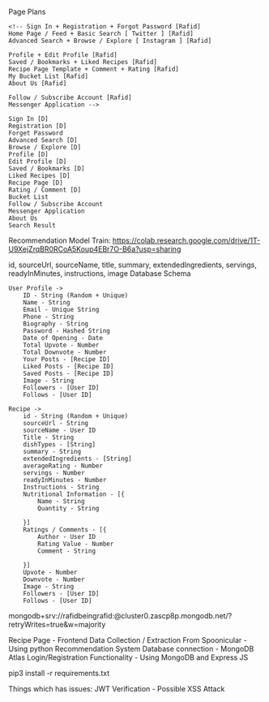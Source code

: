 Page Plans

	<!-- Sign In + Registration + Forgot Password [Rafid]
	Home Page / Feed + Basic Search [ Twitter ] [Rafid]
	Advanced Search + Browse / Explore [ Instagram ] [Rafid]
		
	Profile + Edit Profile [Rafid]
	Saved / Bookmarks + Liked Recipes [Rafid]
	Recipe Page Template + Comment + Rating [Rafid]
	My Bucket List [Rafid]
	About Us [Rafid]

	Follow / Subscribe Account [Rafid]
	Messenger Application -->

	Sign In [D]
	Registration [D]
	Forget Password
	Advanced Search [D]
	Browse / Explore [D]
	Profile [D]
	Edit Profile [D]
	Saved / Bookmarks [D]
	Liked Recipes [D]
	Recipe Page [D]
	Rating / Comment [D]
	Bucket List
	Follow / Subscribe Account
	Messenger Application
	About Us
	Search Result

Recommendation Model Train: https://colab.research.google.com/drive/1T-U9XejZrqBR0RCoA5Koup4EBr7O-B6a?usp=sharing

id, sourceUrl, sourceName, title, summary, extendedIngredients, servings, readyInMinutes, instructions, image
Database Schema

	User Profile ->
		ID - String (Random + Unique)
		Name - String
		Email - Unique String
		Phone - String
		Biography - String
		Password - Hashed String
		Date of Opening - Date
		Total Upvote - Number
		Total Downvote - Number
		Your Posts - [Recipe ID]
		Liked Posts - [Recipe ID]
		Saved Posts - [Recipe ID]
		Image - String
		Followers - [User ID]
		Follows - [User ID]
	
	Recipe ->
		id - String (Random + Unique)
		sourceUrl - String
		sourceName - User ID
		Title - String
		dishTypes - [String]
		summary - String
		extendedIngredients - [String]
		averageRating - Number
		servings - Number
		readyInMinutes - Number
		Instructions - String
		Nutritional Information - [{
			Name - String
			Quantity - String

		}]
  		Ratings / Comments - [{
			Author - User ID
  			Rating Value - Number
			Comment - String

		}]
		Upvote - Number
		Downvote - Number
		Image - String
		Followers - [User ID]
		Follows - [User ID]


mongodb+srv://rafidbeingrafid:<password>@cluster0.zascp8p.mongodb.net/?retryWrites=true&w=majority

Recipe Page - Frontend
Data Collection / Extraction From Spoonicular - Using python
Recommendation System
Database connection - MongoDB Atlas
Login/Registration Functionality - Using MongoDB and Express JS


pip3 install -r requirements.txt


Things which has issues:
	JWT Verification - Possible XSS Attack